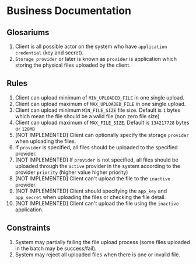 # Business Documentation

## Glosariums
1. Client is all possible actor on the system who have `application credential` (key and secret).
2. `Storage provider` or later is known as `provider` is application which storing the physical files uploaded by the client.

## Rules
1. Client can upload minimum of `MIN_UPLOADED_FILE` in one single upload.
2. Client can upload maximum of `MAX_UPLOADED_FILE` in one single upload.
3. Client can upload minimum `MIN_FILE_SIZE` file size. Default is `1` bytes which mean the file should be a valid file (non zero file size)
4. Client can upload maximum of `MAX_FILE_SIZE`. Default is `134217728` bytes or `128MB`
5. [NOT IMPLEMENTED] Client can optionally specify the storage `provider` when uploading the files.
6. If `provider` is specified, all files should be uploaded to the specified provider.
7. [NOT IMPLEMENTED] If `provider` is not specified, all files should be uploaded through the `active` provider in the system according to the provider `priority` (higher value higher priority)
8. [NOT IMPLEMENTED] Client can't upload the file to the `inactive` provider.
9. [NOT IMPLEMENTED] Client should specifying the `app_key` and `app_secret` when uploading the files or checking the file detail.
10. [NOT IMPLEMENTED] Client can't upload the file using the `inactive` application.

## Constraints
1. System may partially failing the file upload process (some files uploaded in the batch may be success/fail).
2. System may reject all uploaded files when there is one or invalid file.
